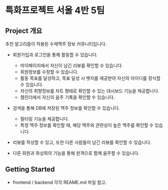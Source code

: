 # 특화프로젝트 서울 4반 5팀

## Project 개요

추천 알고리즘이 적용된 수제맥주 정보 커뮤니티입니다.

- 회원가입과 로그인을 통해 활동할 수 있습니다.
  - 마이페이지에서 자신이 남긴 리뷰를 확인할 수 있습니다.
  - 회원정보를 수정할 수 있습니다.
  - 활동 목표를 달성하고, 목표 달성 시 뱃지를 제공받아 자신의 아이디를 장식할 수 있습니다.
  - 자신의 취향정보를 차트 형태로 확인할 수 있는 대시보드 기능을 제공합니다.
  - 캘린더에서 자신의 음주 기록을 확인할 수 있습니다.

- 검색을 통해 DB에 저장된 맥주 정보를 확인할 수 있습니다.
  - 필터링 기능을 제공합니다.
  - 특정 맥주 정보를 확인할 때, 해당 맥주와 관련성이 높은 맥주를 확인할 수 있습니다.

- 리뷰를 작성할 수 있고, 또한 다른 사람들이 남긴 리뷰를 확인할 수 있습니다.

- 다른 회원과 화상회의 기능을 통해 원격으로 함께 음주할 수 있습니다.



## Getting Started

- frontend / backend 각각 REAME.md 파일 참고.











